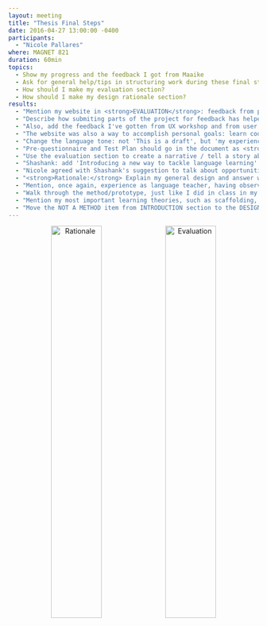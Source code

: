 ```yaml
---
layout: meeting
title: "Thesis Final Steps"
date: 2016-04-27 13:00:00 -0400
participants:
  - "Nicole Pallares"
where: MAGNET 821
duration: 60min
topics:
  - Show my progress and the feedback I got from Maaike
  - Ask for general help/tips in structuring work during these final steps
  - How should I make my evaluation section?
  - How should I make my design rationale section?
results:
  - "Mention my website in <strong>EVALUATION</strong>: feedback from peers, committee members, etc."
  - "Describe how submiting parts of the project for feedback has helped in my design process"
  - "Also, add the feedback I've gotten from UX workshop and from user tests with friends"
  - "The website was also a way to accomplish personal goals: learn coding, versioning control, etc."
  - "Change the language tone: not 'This is a draft', but 'my experience as a teacher tells me that'"
  - "Pre-questionnaire and Test Plan should go in the document as <strong>APPENDICES</strong>"
  - "Use the evaluation section to create a narrative / tell a story about the design process"
  - "Shashank: add 'Introducing a new way to tackle language learning' in the introduction section"
  - "Nicole agreed with Shashank's suggestion to talk about opportunities, not problems"
  - "<strong>Rationale:</strong> Explain my general design and answer why I chose that"
  - "Mention, once again, experience as language teacher, having observed succes in this approach"
  - "Walk through the method/prototype, just like I did in class in my individual focus presentation"
  - "Mention my most important learning theories, such as scaffolding, ZPD, priming, subliminar, ..."
  - "Move the NOT A METHOD item from INTRODUCTION section to the DESIGN RATIONALE section"
---
```


<center>
<a href="2016-04-27-nicole-1.jpg"><img src="2016-04-27-nicole-1.jpg" alt="Rationale" width="45%"></a>
<a href="2016-04-27-nicole-2.jpg"><img src="2016-04-27-nicole-2.jpg" alt="Evaluation" width="45%"></a>
</center><br>